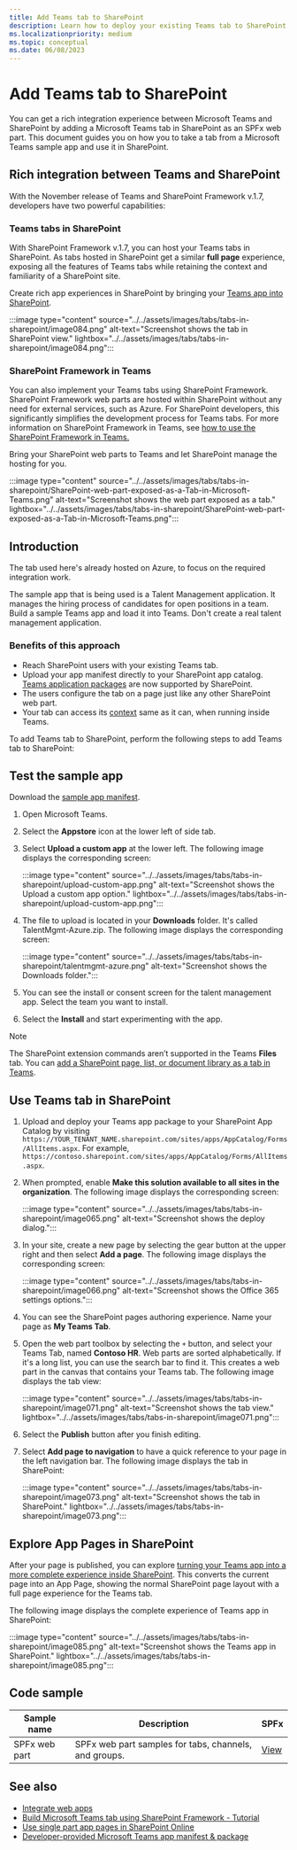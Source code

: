```yaml
---
title: Add Teams tab to SharePoint
description: Learn how to deploy your existing Teams tab to SharePoint as a SharePoint Framework web part using code samples.
ms.localizationpriority: medium
ms.topic: conceptual
ms.date: 06/08/2023
---
```


# Add Teams tab to SharePoint

You can get a rich integration experience between Microsoft Teams and SharePoint by adding a Microsoft Teams tab in SharePoint as an SPFx web part. This document guides you on how you to take a tab from a Microsoft Teams sample app and use it in SharePoint.

## Rich integration between Teams and SharePoint

With the November release of Teams and SharePoint Framework v.1.7, developers have two powerful capabilities:

### Teams tabs in SharePoint

With SharePoint Framework v.1.7, you can host your Teams tabs in SharePoint. As tabs hosted in SharePoint get a similar **full page** experience, exposing all the features of Teams tabs while retaining the context and familiarity of a SharePoint site.

Create rich app experiences in SharePoint by bringing your [Teams app into SharePoint](#introduction).

:::image type="content" source="../../assets/images/tabs/tabs-in-sharepoint/image084.png" alt-text="Screenshot shows the tab in SharePoint view." lightbox="../../assets/images/tabs/tabs-in-sharepoint/image084.png":::

### SharePoint Framework in Teams

You can also implement your Teams tabs using SharePoint Framework. SharePoint Framework web parts are hosted within SharePoint without any need for external services, such as Azure. For SharePoint developers, this significantly simplifies the development process for Teams tabs. For more information on SharePoint Framework in Teams, see [how to use the SharePoint Framework in Teams.](/sharepoint/dev/spfx/web-parts/get-started/using-web-part-as-ms-teams-tab)

Bring your SharePoint web parts to Teams and let SharePoint manage the hosting for you.

:::image type="content" source="../../assets/images/tabs/tabs-in-sharepoint/SharePoint-web-part-exposed-as-a-Tab-in-Microsoft-Teams.png" alt-text="Screenshot shows the web part exposed as a tab."  lightbox="../../assets/images/tabs/tabs-in-sharepoint/SharePoint-web-part-exposed-as-a-Tab-in-Microsoft-Teams.png":::

## Introduction

The tab used here's already hosted on Azure, to focus on the required integration work.

The sample app that is being used is a Talent Management application. It manages the hiring process of candidates for open positions in a team. Build a sample Teams app and load it into Teams. Don't create a real talent management application.

### Benefits of this approach

* Reach SharePoint users with your existing Teams tab.
* Upload your app manifest directly to your SharePoint app catalog. [Teams application packages](~/concepts/build-and-test/apps-package.md) are now supported by SharePoint.
* The users configure the tab on a page just like any other SharePoint web part.
* Your tab can access its [context](~/tabs/how-to/access-teams-context.md) same as it can, when running inside Teams.

To add Teams tab to SharePoint, perform the following steps to add Teams tab to SharePoint:

## Test the sample app

Download the [sample app manifest](https://github.com/MicrosoftDocs/msteams-docs/raw/master/msteams-platform/assets/downloads/TalentMgmt-Azure.zip).

1. Open Microsoft Teams.
1. Select the **Appstore** icon at the lower left of side tab.
1. Select **Upload a custom app** at the lower left. The following image displays the corresponding screen:  

    :::image type="content" source="../../assets/images/tabs/tabs-in-sharepoint/upload-custom-app.png" alt-text="Screenshot shows the Upload a custom app option."  lightbox="../../assets/images/tabs/tabs-in-sharepoint/upload-custom-app.png":::

1. The file to upload is located in your **Downloads** folder. It's called TalentMgmt-Azure.zip. The following image displays the corresponding screen:

    :::image type="content" source="../../assets/images/tabs/tabs-in-sharepoint/talentmgmt-azure.png" alt-text="Screenshot shows the Downloads folder.":::

1. You can see the install or consent screen for the talent management app. Select the team you want to install.
1. Select the **Install** and start experimenting with the app.

> [!NOTE]
> The SharePoint extension commands aren’t supported in the Teams **Files** tab. You can [add a SharePoint page, list, or document library as a tab in Teams](https://support.microsoft.com/office/add-a-sharepoint-page-list-or-document-library-as-a-tab-in-teams-131edef1-455f-4c67-a8ce-efa2ebf25f0b).

## Use Teams tab in SharePoint

1. Upload and deploy your Teams app package to your SharePoint App Catalog by visiting `https://YOUR_TENANT_NAME.sharepoint.com/sites/apps/AppCatalog/Forms/AllItems.aspx`. For example, `https://contoso.sharepoint.com/sites/apps/AppCatalog/Forms/AllItems.aspx`.

1. When prompted, enable **Make this solution available to all sites in the organization**.
The following image displays the corresponding screen:

    :::image type="content" source="../../assets/images/tabs/tabs-in-sharepoint/image065.png" alt-text="Screenshot shows the deploy dialog.":::

1. In your site, create a new page by selecting the gear button at the upper right and then  select **Add a page**.
The following image displays the corresponding screen:

    :::image type="content" source="../../assets/images/tabs/tabs-in-sharepoint/image066.png" alt-text="Screenshot shows the Office 365 settings options.":::

1. You can see the SharePoint pages authoring experience. Name your page as **My Teams Tab**.

1. Open the web part toolbox by selecting the `+` button, and select your Teams Tab, named **Contoso HR**. Web parts are sorted alphabetically. If it's a long list, you can use the search bar to find it. This creates a web part in the canvas that contains your Teams tab. The following image displays the tab view:

    :::image type="content" source="../../assets/images/tabs/tabs-in-sharepoint/image071.png" alt-text="Screenshot shows the tab view." lightbox="../../assets/images/tabs/tabs-in-sharepoint/image071.png":::

1. Select the **Publish** button after you finish editing.

1. Select **Add page to navigation** to have a quick reference to your page in the left navigation bar.
The following image displays the tab in SharePoint:

    :::image type="content" source="../../assets/images/tabs/tabs-in-sharepoint/image073.png" alt-text="Screenshot shows the tab in SharePoint." lightbox="../../assets/images/tabs/tabs-in-sharepoint/image073.png":::

## Explore App Pages in SharePoint

After your page is published, you can explore [turning your Teams app into a more complete experience inside SharePoint](/sharepoint/dev/spfx/web-parts/single-part-app-pages). This converts the current page into an App Page, showing the normal SharePoint page layout with a full page experience for the Teams tab.

The following image displays the complete experience of Teams app in SharePoint:

:::image type="content" source="../../assets/images/tabs/tabs-in-sharepoint/image085.png" alt-text="Screenshot shows the Teams app in SharePoint." lightbox="../../assets/images/tabs/tabs-in-sharepoint/image085.png":::

## Code sample

| **Sample name** | **Description** | **SPFx** |
|-----------------|-----------------|----------|
| SPFx web part | SPFx web part samples for tabs, channels, and groups. | [View](https://github.com/OfficeDev/Microsoft-Teams-Samples/tree/main/samples/tab-channel-group/spfx)

## See also

* [Integrate web apps](../../samples/integrate-web-apps-overview.md)
* [Build Microsoft Teams tab using SharePoint Framework - Tutorial](/sharepoint/dev/spfx/web-parts/get-started/using-web-part-as-ms-teams-tab)
* [Use single part app pages in SharePoint Online](/sharepoint/dev/spfx/web-parts/single-part-app-pages)
* [Developer-provided Microsoft Teams app manifest & package](/sharepoint/dev/spfx/deployment-spfx-teams-solutions)
